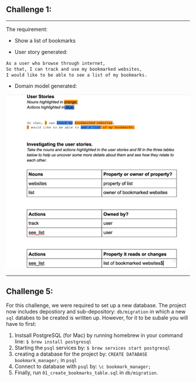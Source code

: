 ## Challenge 1: 
------

The requirement: 
- Show a list of bookmarks

- User story generated: 

```
As a user who browse through internet, 
So that, I can track and use my bookmarked websites,
I would like to be able to see a list of my bookmarks.
```
- Domain model generated: 

![](domain_model.png)


----
## Challenge 5: 

For this challenge, we were required to set up a new database. The project now includes depostiory and sub-depository: `db/migration` in which a new `sql` databes to be created is written up. However, for it to be subale you will have to first: 

1. Instsall PostgreSQL (for Mac) by running homebrew in your command line: `$ brew install postgresql`
2. Starting the `psql` services by: `$ brew services start postgresql`
3. creating a database for the project by: `CREATE DATABASE bookmark_manager;` in `psql`
4. Connect to database with `psql` by: `\c bookmark_manager;`
5. Finally, run `01_create_bookmarks_table.sql` in `db/migration`.

